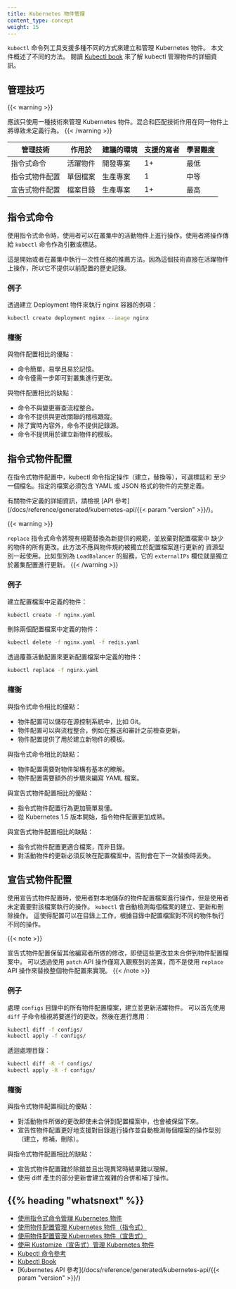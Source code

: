 ```yaml
---
title: Kubernetes 物件管理
content_type: concept
weight: 15
---
```


<!-- overview -->
<!--
The `kubectl` command-line tool supports several different ways to create and manage
Kubernetes objects. This document provides an overview of the different
approaches. Read the [Kubectl book](https://kubectl.docs.kubernetes.io) for
details of managing objects by Kubectl.
-->
`kubectl` 命令列工具支援多種不同的方式來建立和管理 Kubernetes 物件。
本文件概述了不同的方法。
閱讀 [Kubectl book](https://kubectl.docs.kubernetes.io) 來了解 kubectl
管理物件的詳細資訊。

<!-- body -->

<!--
## Management techniques
-->
## 管理技巧

{{< warning >}}
<!--
A Kubernetes object should be managed using only one technique. Mixing
and matching techniques for the same object results in undefined behavior.
-->
應該只使用一種技術來管理 Kubernetes 物件。混合和匹配技術作用在同一物件上將導致未定義行為。
{{< /warning >}}

<!--
| Management technique             | Operates on          |Recommended environment | Supported writers  | Learning curve |
|----------------------------------|----------------------|------------------------|--------------------|----------------|
| Imperative commands              | Live objects         | Development projects   | 1+                 | Lowest         |
| Imperative object configuration  | Individual files     | Production projects    | 1                  | Moderate       |
| Declarative object configuration | Directories of files | Production projects    | 1+                 | Highest        |
-->
| 管理技術       | 作用於   | 建議的環境 | 支援的寫者 | 學習難度 |
|----------------|----------|------------|------------|----------|
| 指令式命令     | 活躍物件 | 開發專案   | 1+         | 最低     |
| 指令式物件配置 | 單個檔案 | 生產專案   | 1          | 中等     |
| 宣告式物件配置 | 檔案目錄 | 生產專案   | 1+         | 最高     |

<!--
## Imperative commands
-->
## 指令式命令

<!--
When using imperative commands, a user operates directly on live objects
in a cluster. The user provides operations to
the `kubectl` command as arguments or flags.
-->
使用指令式命令時，使用者可以在叢集中的活動物件上進行操作。使用者將操作傳給
`kubectl` 命令作為引數或標誌。

<!--
This is the recommended way to get started or to run a one-off task in
a cluster. Because this technique operates directly on live
objects, it provides no history of previous configurations.
-->
這是開始或者在叢集中執行一次性任務的推薦方法。因為這個技術直接在活躍物件
上操作，所以它不提供以前配置的歷史記錄。

<!--
### Examples
-->
### 例子

<!--
Run an instance of the nginx container by creating a Deployment object:
-->
透過建立 Deployment 物件來執行 nginx 容器的例項：

```sh
kubectl create deployment nginx --image nginx
```

<!--
### Trade-offs
-->
### 權衡

<!--
Advantages compared to object configuration:

- Commands are simple, easy to learn and easy to remember.
- Commands require only a single step to make changes to the cluster.
-->
與物件配置相比的優點：

- 命令簡單，易學且易於記憶。
- 命令僅需一步即可對叢集進行更改。

<!--
Disadvantages compared to object configuration:

- Commands do not integrate with change review processes.
- Commands do not provide an audit trail associated with changes.
- Commands do not provide a source of records except for what is live.
- Commands do not provide a template for creating new objects.
-->
與物件配置相比的缺點：

- 命令不與變更審查流程整合。
- 命令不提供與更改關聯的稽核跟蹤。
- 除了實時內容外，命令不提供記錄源。
- 命令不提供用於建立新物件的模板。

<!--
## Imperative object configuration
-->
## 指令式物件配置

<!--
In imperative object configuration, the kubectl command specifies the
operation (create, replace, etc.), optional flags and at least one file
name. The file specified must contain a full definition of the object
in YAML or JSON format.
-->
在指令式物件配置中，kubectl 命令指定操作（建立，替換等），可選標誌和
至少一個檔名。指定的檔案必須包含 YAML 或 JSON 格式的物件的完整定義。

<!--
See the [API reference](/docs/reference/generated/kubernetes-api/{{< param "version" >}}/)
for more details on object definitions.
-->
有關物件定義的詳細資訊，請檢視
[API 參考](/docs/reference/generated/kubernetes-api/{{< param "version" >}}/)。

{{< warning >}}
<!--
The imperative `replace` command replaces the existing
spec with the newly provided one, dropping all changes to the object missing from
the configuration file.  This approach should not be used with resource
types whose specs are updated independently of the configuration file.
Services of type `LoadBalancer`, for example, have their `externalIPs` field updated
independently from the configuration by the cluster.
-->
`replace` 指令式命令將現有規範替換為新提供的規範，並放棄對配置檔案中
缺少的物件的所有更改。此方法不應與物件規約被獨立於配置檔案進行更新的
資源型別一起使用。比如型別為 `LoadBalancer` 的服務，它的 `externalIPs` 
欄位就是獨立於叢集配置進行更新。
{{< /warning >}}

<!--
### Examples

Create the objects defined in a configuration file:
-->
### 例子

建立配置檔案中定義的物件：

```sh
kubectl create -f nginx.yaml
```

<!--
Delete the objects defined in two configuration files:
-->
刪除兩個配置檔案中定義的物件：

```sh
kubectl delete -f nginx.yaml -f redis.yaml
```

<!--
Update the objects defined in a configuration file by overwriting
the live configuration:
-->
透過覆蓋活動配置來更新配置檔案中定義的物件：

```sh
kubectl replace -f nginx.yaml
```

<!--
### Trade-offs
-->
### 權衡

<!--
Advantages compared to imperative commands:

- Object configuration can be stored in a source control system such as Git.
- Object configuration can integrate with processes such as reviewing changes before push and audit trails.
- Object configuration provides a template for creating new objects.
-->
與指令式命令相比的優點：

- 物件配置可以儲存在源控制系統中，比如 Git。
- 物件配置可以與流程整合，例如在推送和審計之前檢查更新。
- 物件配置提供了用於建立新物件的模板。

<!--
Disadvantages compared to imperative commands:

- Object configuration requires basic understanding of the object schema.
- Object configuration requires the additional step of writing a YAML file.
-->
與指令式命令相比的缺點：

- 物件配置需要對物件架構有基本的瞭解。
- 物件配置需要額外的步驟來編寫 YAML 檔案。

<!--
Advantages compared to declarative object configuration:

- Imperative object configuration behavior is simpler and easier to understand.
- As of Kubernetes version 1.5, imperative object configuration is more mature.
-->
與宣告式物件配置相比的優點：

- 指令式物件配置行為更加簡單易懂。
- 從 Kubernetes 1.5 版本開始，指令物件配置更加成熟。

<!--
Disadvantages compared to declarative object configuration:

- Imperative object configuration works best on files, not directories.
- Updates to live objects must be reflected in configuration files, or they will be lost during the next replacement.
-->
與宣告式物件配置相比的缺點：

- 指令式物件配置更適合檔案，而非目錄。
- 對活動物件的更新必須反映在配置檔案中，否則會在下一次替換時丟失。

<!--
## Declarative object configuration
-->
## 宣告式物件配置

<!--
When using declarative object configuration, a user operates on object
configuration files stored locally, however the user does not define the
operations to be taken on the files. Create, update, and delete operations
are automatically detected per-object by `kubectl`. This enables working on
directories, where different operations might be needed for different objects.
-->
使用宣告式物件配置時，使用者對本地儲存的物件配置檔案進行操作，但是使用者
未定義要對該檔案執行的操作。
`kubectl` 會自動檢測每個檔案的建立、更新和刪除操作。
這使得配置可以在目錄上工作，根據目錄中配置檔案對不同的物件執行不同的操作。

{{< note >}}
<!--
Declarative object configuration retains changes made by other
writers, even if the changes are not merged back to the object configuration file.
This is possible by using the `patch` API operation to write only
observed differences, instead of using the `replace`
API operation to replace the entire object configuration.
-->
宣告式物件配置保留其他編寫者所做的修改，即使這些更改並未合併到物件配置檔案中。
可以透過使用 `patch` API 操作僅寫入觀察到的差異，而不是使用 `replace` API
操作來替換整個物件配置來實現。
{{< /note >}}

<!--
### Examples
-->
### 例子

<!--
Process all object configuration files in the `configs` directory, and create or
patch the live objects. You can first `diff` to see what changes are going to be
made, and then apply:
-->
處理 `configs` 目錄中的所有物件配置檔案，建立並更新活躍物件。
可以首先使用 `diff` 子命令檢視將要進行的更改，然後在進行應用：

```sh
kubectl diff -f configs/
kubectl apply -f configs/
```

<!--
Recursively process directories:
-->
遞迴處理目錄：

```sh
kubectl diff -R -f configs/
kubectl apply -R -f configs/
```

<!--
### Trade-offs

Advantages compared to imperative object configuration:

- Changes made directly to live objects are retained, even if they are not merged back into the configuration files.
- Declarative object configuration has better support for operating on directories and automatically detecting operation types (create, patch, delete) per-object.
-->
### 權衡

與指令式物件配置相比的優點：

- 對活動物件所做的更改即使未合併到配置檔案中，也會被保留下來。
- 宣告性物件配置更好地支援對目錄進行操作並自動檢測每個檔案的操作型別（建立，修補，刪除）。

<!--
Disadvantages compared to imperative object configuration:

- Declarative object configuration is harder to debug and understand results when they are unexpected.
- Partial updates using diffs create complex merge and patch operations.
-->
與指令式物件配置相比的缺點：

- 宣告式物件配置難於除錯並且出現異常時結果難以理解。
- 使用 diff 產生的部分更新會建立複雜的合併和補丁操作。

## {{% heading "whatsnext" %}}


<!--
- [Managing Kubernetes Objects Using Imperative Commands](/docs/tasks/manage-kubernetes-objects/imperative-command/)
- [Managing Kubernetes Objects Using Object Configuration (Imperative)](/docs/tasks/manage-kubernetes-objects/imperative-config/)
- [Managing Kubernetes Objects Using Object Configuration (Declarative)](/docs/tasks/manage-kubernetes-objects/declarative-config/)
- [Managing Kubernetes Objects Using Kustomize (Declarative)](/docs/tasks/manage-kubernetes-objects/kustomization/)
- [Kubectl Command Reference](/docs/reference/generated/kubectl/kubectl-commands/)
- [Kubectl Book](https://kubectl.docs.kubernetes.io)
- [Kubernetes API Reference](/docs/reference/generated/kubernetes-api/{{< param "version" >}}/)
-->
- [使用指令式命令管理 Kubernetes 物件](/zh-cn/docs/tasks/manage-kubernetes-objects/imperative-command/)
- [使用物件配置管理 Kubernetes 物件（指令式）](/zh-cn/docs/tasks/manage-kubernetes-objects/imperative-config/)
- [使用物件配置管理 Kubernetes 物件（宣告式）](/zh-cn/docs/tasks/manage-kubernetes-objects/declarative-config/)
- [使用 Kustomize（宣告式）管理 Kubernetes 物件](/zh-cn/docs/tasks/manage-kubernetes-objects/kustomization/)
- [Kubectl 命令參考](/docs/reference/generated/kubectl/kubectl-commands/)
- [Kubectl Book](https://kubectl.docs.kubernetes.io)
- [Kubernetes API 參考](/docs/reference/generated/kubernetes-api/{{< param "version" >}}/)

